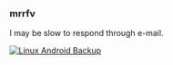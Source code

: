 ### mrrfv

I may be slow to respond through e-mail.

[![Linux Android Backup](https://img.shields.io/badge/-Linux%20Android%20Backup-blue)](https://github.com/mrrfv/linux-android-backup)
